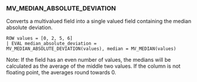 <!--
This is generated by ESQL's AbstractFunctionTestCase. Do no edit it. See ../README.md for how to regenerate it.
-->

### MV_MEDIAN_ABSOLUTE_DEVIATION
Converts a multivalued field into a single valued field containing the median absolute deviation.

```
ROW values = [0, 2, 5, 6]
| EVAL median_absolute_deviation = MV_MEDIAN_ABSOLUTE_DEVIATION(values), median = MV_MEDIAN(values)
```
Note: If the field has an even number of values, the medians will be calculated as the average of the middle two values. If the column is not floating point, the averages round towards 0.
